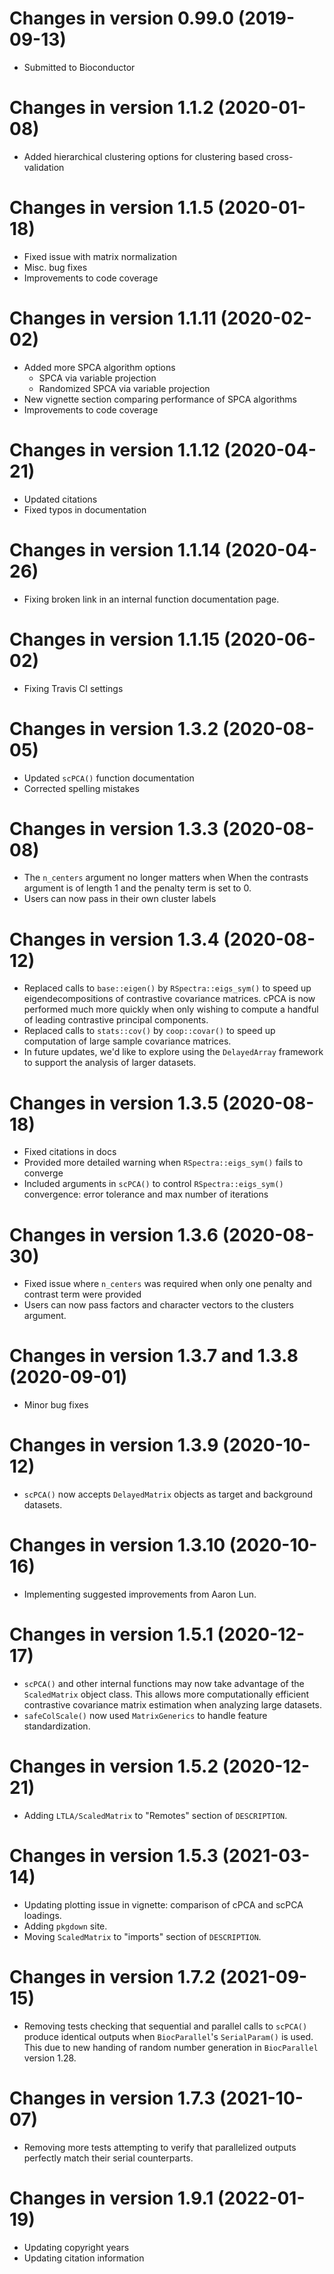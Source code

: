# Changes in version 0.99.0 (2019-09-13)

+ Submitted to Bioconductor

# Changes in version 1.1.2 (2020-01-08)

+ Added hierarchical clustering options for clustering based cross-validation

# Changes in version 1.1.5 (2020-01-18)

+ Fixed issue with matrix normalization
+ Misc. bug fixes
+ Improvements to code coverage

# Changes in version 1.1.11 (2020-02-02)

+ Added more SPCA algorithm options
  - SPCA via variable projection
  - Randomized SPCA via variable projection
+ New vignette section comparing performance of SPCA algorithms
+ Improvements to code coverage

# Changes in version 1.1.12 (2020-04-21)

+ Updated citations
+ Fixed typos in documentation

# Changes in version 1.1.14 (2020-04-26)

+ Fixing broken link in an internal function documentation page.

# Changes in version 1.1.15 (2020-06-02)

+ Fixing Travis CI settings

# Changes in version 1.3.2 (2020-08-05)

+ Updated `scPCA()` function documentation
+ Corrected spelling mistakes

# Changes in version 1.3.3 (2020-08-08)

+ The `n_centers` argument no longer matters when When the contrasts argument is of length 1 and the penalty term is set to 0.
+ Users can now pass in their own cluster labels

# Changes in version 1.3.4 (2020-08-12)

+ Replaced calls to `base::eigen()` by `RSpectra::eigs_sym()` to speed up eigendecompositions of contrastive covariance matrices. cPCA is now performed much more quickly when only wishing to compute a handful of leading contrastive principal components.
+ Replaced calls to `stats::cov()` by `coop::covar()` to speed up computation of large sample covariance matrices.
+ In future updates, we'd like to explore using the `DelayedArray` framework to support the analysis of larger datasets.

# Changes in version 1.3.5 (2020-08-18)

+ Fixed citations in docs
+ Provided more detailed warning when `RSpectra::eigs_sym()` fails to converge
+ Included arguments in `scPCA()` to control `RSpectra::eigs_sym()` convergence: error tolerance and max number of iterations

# Changes in version 1.3.6 (2020-08-30)

+ Fixed issue where `n_centers` was required when only one penalty and contrast term were provided
+ Users can now pass factors and character vectors to the clusters argument.

# Changes in version 1.3.7 and 1.3.8 (2020-09-01)

+ Minor bug fixes

# Changes in version 1.3.9 (2020-10-12)

+ `scPCA()` now accepts `DelayedMatrix` objects as target and background datasets.

# Changes in version 1.3.10 (2020-10-16)

+ Implementing suggested improvements from Aaron Lun.

# Changes in version 1.5.1 (2020-12-17)

+ `scPCA()` and other internal functions may now take advantage of the
  `ScaledMatrix` object class. This allows more computationally efficient
  contrastive covariance matrix estimation when analyzing large datasets.
+ `safeColScale()` now used `MatrixGenerics` to handle feature standardization.

# Changes in version 1.5.2 (2020-12-21)

+ Adding `LTLA/ScaledMatrix` to "Remotes" section of `DESCRIPTION`.

# Changes in version 1.5.3 (2021-03-14)

+ Updating plotting issue in vignette: comparison of cPCA and scPCA loadings.
+ Adding `pkgdown` site.
+ Moving `ScaledMatrix` to "imports" section of `DESCRIPTION`.

# Changes in version 1.7.2 (2021-09-15)

+ Removing tests checking that sequential and parallel calls to `scPCA()`
  produce identical outputs when `BiocParallel`'s `SerialParam()` is used. This
  due to new handing of random number generation in `BiocParallel` version 1.28.
  
# Changes in version 1.7.3 (2021-10-07)

+ Removing more tests attempting to verify that parallelized outputs perfectly
  match their serial counterparts.

# Changes in version 1.9.1 (2022-01-19)

+ Updating copyright years
+ Updating citation information
